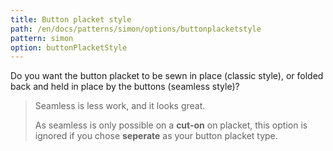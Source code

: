 ```yaml
---
title: Button placket style
path: /en/docs/patterns/simon/options/buttonplacketstyle
pattern: simon
option: buttonPlacketStyle
---
```


Do you want the button placket to be sewn in place (classic style), or folded back and held in place by the buttons (seamless style)?

> Seamless is less work, and it looks great.
> 
> As seamless is only possible on a **cut-on** on placket, this option is ignored if you chose **seperate** as your button placket type.